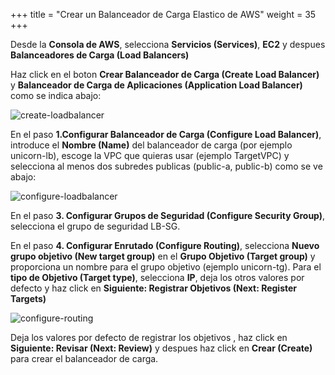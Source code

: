 +++
title = "Crear un Balanceador de Carga Elastico de AWS"
weight = 35
+++


Desde la **Consola de AWS**, selecciona **Servicios (Services)**, **EC2** y despues **Balanceadores de Carga (Load Balancers)**

Haz click en el boton **Crear Balanceador de Carga (Create Load Balancer)** y **Balanceador de Carga de Aplicaciones (Application Load Balancer)** como se indica abajo:

![create-loadbalancer](/ecs/create-lb.png)

En el paso **1.Configurar Balanceador de Carga (Configure Load Balancer)**, introduce el **Nombre (Name)** del balanceador de carga (por ejemplo unicorn-lb), escoge la VPC que quieras usar (ejemplo TargetVPC) y selecciona al menos dos subredes publicas (public-a, public-b) como se ve abajo:

![configure-loadbalancer](/ecs/configure-lb.png)

En el paso **3. Configurar Grupos de Seguridad (Configure Security Group)**, selecciona el grupo de seguridad LB-SG.

En el paso **4. Configurar Enrutado (Configure Routing)**, selecciona **Nuevo grupo objetivo (New target group)** en el  **Grupo Objetivo (Target group)** y proporciona un nombre para el grupo objetivo (ejemplo unicorn-tg). Para el **tipo de Objetivo (Target type)**, selecciona **IP**, deja los otros valores por defecto y haz click en **Siguiente: Registrar Objetivos (Next: Register Targets)**

![configure-routing](/ecs/configure-routing.png)

Deja los valores por defecto de registrar los objetivos , haz click en **Siguiente: Revisar (Next: Review)** y despues haz click en **Crear (Create)** para crear el balanceador de carga.
